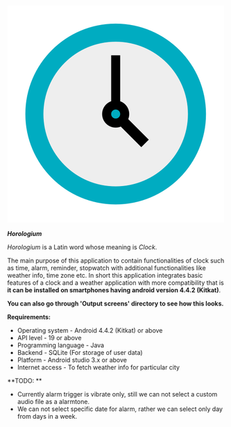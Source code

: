 
![AppLogo](Horologium.png)

***Horologium*** 

*Horologium* is a Latin word whose meaning is *Clock*.

The main purpose of this application to contain functionalities of clock such as time, alarm, reminder, stopwatch with additional functionalities like weather info, time zone etc.
In short this application integrates basic features of a clock and a weather application with more compatibility that is **it can be installed on smartphones having android version 4.4.2 (Kitkat)**.

**You can also go through 'Output screens' directory to see how this looks.**

**Requirements:**
- Operating system - Android 4.4.2 (Kitkat) or above
- API level - 19 or above
- Programming language - Java
- Backend - SQLite (For storage of user data)
- Platform - Android studio 3.x or above
- Internet access - To fetch weather info for particular city

**TODO: **
* Currently alarm trigger is vibrate only, still we can not select a custom audio file as a alarmtone.
* We can not select specific date for alarm, rather we can select only day from days in a week.
